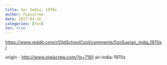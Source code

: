 ```yaml
---
title: Air India, 1970s
author: PipisCrew
date: 2017-03-16
categories: [fun]
toc: true
---
```


https://www.reddit.com/r/OldSchoolCool/comments/5zo5ue/air_india_1970s/

origin - http://www.pipiscrew.com/?p=7191 air-india-1970s